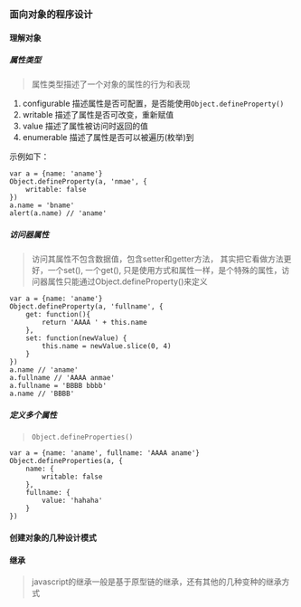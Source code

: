 ### 面向对象的程序设计
#### 理解对象
##### 属性类型
> 属性类型描述了一个对象的属性的行为和表现
1. configurable 描述属性是否可配置，是否能使用```Object.defineProperty()```
2. writable 描述了属性是否可改变，重新赋值
3. value 描述了属性被访问时返回的值
4. enumerable 描述了属性是否可以被遍历(枚举)到

示例如下：

    var a = {name: 'aname'}
    Object.defineProperty(a, 'nmae', {
        writable: false
    })
    a.name = 'bname'
    alert(a.name) // 'aname'

##### 访问器属性
> 访问其属性不包含数据值，包含setter和getter方法， 其实把它看做方法更好，一个set(), 一个get(), 只是使用方式和属性一样，是个特殊的属性，访问器属性只能通过Object.defineProperty()来定义

    var a = {name: 'aname'}
    Object.defineProperty(a, 'fullname', {
        get: function(){
            return 'AAAA ' + this.name
        },
        set: function(newValue) {
            this.name = newValue.slice(0, 4)
        }
    })
    a.name // 'aname'
    a.fullname // 'AAAA anmae'
    a.fullname = 'BBBB bbbb'
    a.name // 'BBBB'
    
##### 定义多个属性
> ```Object.defineProperties()```

    var a = {name: 'aname', fullname: 'AAAA aname'}
    Object.defineProperties(a, {
        name: {
            writable: false
        },
        fullname: {
            value: 'hahaha'
        }
    })
    
#### 创建对象的几种设计模式


#### 继承
> javascript的继承一般是基于原型链的继承，还有其他的几种变种的继承方式


